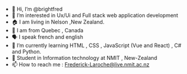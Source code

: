 - 👋 Hi, I’m @brightfred
- 👀 I’m interested in Ux/Ui and Full stack web application development
- 🏠 I am living in Nelson  ,New Zealand.
- 🍁 I am from Quebec , Canada
- 🗣️ I speak french and english
- 🌱 I’m currently learning HTML , CSS , JavaScript (Vue and React) , C# and Python.
- 🎒 Student in Information technology at NMIT , New-Zealand
- 📫 How to reach me : Frederick-Laroche@live.nmit.ac.nz

<!---
brightfred/brightfred is a ✨ special ✨ repository because its `README.md` (this file) appears on your GitHub profile.
You can click the Preview link to take a look at your changes.
--->
